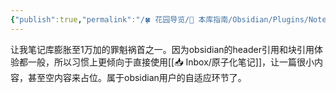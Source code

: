 ```yaml
---
{"publish":true,"permalink":"/🍀 花园导览/🧰 本库指南/Obsidian/Plugins/Note Refactor.md","created":"2024-05-11","modified":"2025-07-10","published":"2025-07-10T21:15:04.749+08:00","tags":["obsidian插件"],"cssclasses":""}
---
```



让我笔记库膨胀至1万加的罪魁祸首之一。因为obsidian的header引用和块引用体验都一般，所以习惯上更倾向于直接使用[[📥 Inbox/原子化笔记]]，让一篇很小内容，甚至空内容来占位。属于obsidian用户的自适应环节了。
